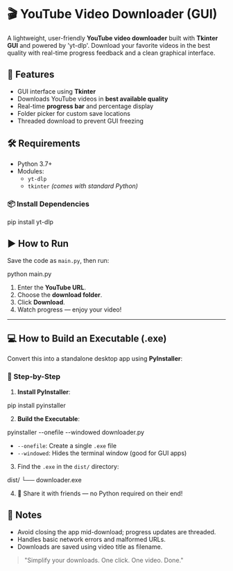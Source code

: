 

# 🎬 YouTube Video Downloader (GUI)
A lightweight, user-friendly **YouTube video downloader** built with **Tkinter GUI** and powered by 'yt-dlp'. Download your favorite videos in the best quality with real-time progress feedback and a clean graphical interface.


## 📌 Features
- GUI interface using **Tkinter**
- Downloads YouTube videos in **best available quality**
- Real-time **progress bar** and percentage display
- Folder picker for custom save locations
- Threaded download to prevent GUI freezing



## 🛠 Requirements
- Python 3.7+
- Modules:
  - `yt-dlp`
  - `tkinter` *(comes with standard Python)*

### 📦 Install Dependencies

pip install yt-dlp



## ▶️ How to Run
Save the code as `main.py`, then run:

python main.py


1. Enter the **YouTube URL**.
2. Choose the **download folder**.
3. Click **Download**.
4. Watch progress — enjoy your video!

---

## 💻 How to Build an Executable (.exe)
Convert this into a standalone desktop app using **PyInstaller**:

### 🔧 Step-by-Step
1. **Install PyInstaller**:

pip install pyinstaller


2. **Build the Executable**:

pyinstaller --onefile --windowed downloader.py


- `--onefile`: Create a single `.exe` file
- `--windowed`: Hides the terminal window (good for GUI apps)

3. Find the `.exe` in the `dist/` directory:

dist/
└── downloader.exe


4. 🎉 Share it with friends — no Python required on their end!



## 🧠 Notes
- Avoid closing the app mid-download; progress updates are threaded.
- Handles basic network errors and malformed URLs.
- Downloads are saved using video title as filename.


> "Simplify your downloads. One click. One video. Done."
